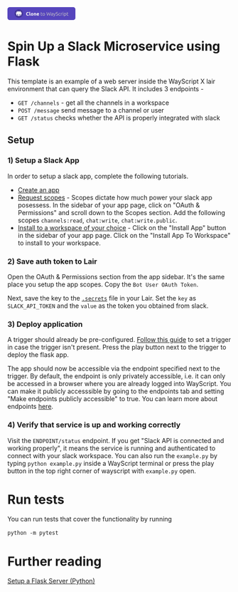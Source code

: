 [![img](https://github.com/wayscript/wsx-docs/raw/master/.gitbook/assets/deploy.png)](https://app.wayscript.com/deploy/?githubUrl=https://github.com/wayscript/ws-slack)

# Spin Up a Slack Microservice using Flask

This template is an example of a web server inside the WayScript X lair environment that can query the Slack API. It includes 3 endpoints -

- `GET /channels` - get all the channels in a workspace
- `POST /message` send message to a channel or user
- `GET /status` checks whether the API is properly integrated with slack

## Setup

### 1) Setup a Slack App

In order to setup a slack app, complete the following tutorials.

- [Create an app](https://api.slack.com/authentication/basics#creating)
- [Request scopes](https://api.slack.com/authentication/basics#scopes) - Scopes dictate how much power your slack app posessess. In the sidebar of your app page, click on "OAuth & Permissions" and scroll down to the Scopes section. Add the following scopes `channels:read`, `chat:write`, `chat:write.public`.
- [Install to a workspace of your choice](https://api.slack.com/authentication/basics#installing) - Click on the "Install App" button in the sidebar of your app page. Click on the "Install App To Workspace" to install to your workspace.

### 2) Save auth token to Lair

Open the OAuth & Permissions section from the app sidebar. It's the same place you setup the app scopes. Copy the `Bot User OAuth Token`.

Next, save the key to the [`.secrets`](https://docs.wayscript.com/platform/lairs/environment-variables#example-.env-and-.secrets-files) file in your Lair. Set the `key` as `SLACK_API_TOKEN` and the `value` as the token you obtained from slack.

### 3) Deploy application

A trigger should already be pre-configured. [Follow this guide](https://docs.wayscript.com/quickstart-spin-up-server/python/host-a-flask-server#configure-deploy-trigger) to set a trigger in case the trigger isn't present. Press the play button next to the trigger to deploy the flask app.

The app should now be accessible via the endpoint specified next to the trigger. By default, the endpoint is only privately accessible, i.e. it can only be accessed in a browser where you are already logged into WayScript. You can make it publicly accesssible by going to the endpoints tab and setting "Make endpoints publicly accessible" to true. You can learn more about endpoints [here](https://docs.wayscript.com/platform/lairs/endpoints).

### 4) Verify that service is up and working correctly

Visit the `ENDPOINT/status` endpoint. If you get "Slack API is connected and working properly", it means the service is running and authenticated to connect with your slack workspace. You can also run the `example.py` by typing `python example.py` inside a WayScript terminal or press the play button in the top right corner of wayscript with `example.py` open.

# Run tests

You can run tests that cover the functionality by running

```
python -m pytest
```

# Further reading

[Setup a Flask Server (Python)](https://docs.wayscript.com/quickstart-spin-up-server/python/host-a-flask-server)
